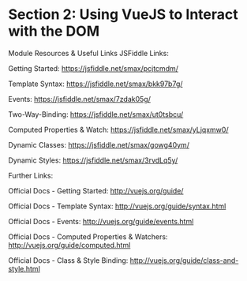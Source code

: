 # Section 2: Using VueJS to Interact with the DOM

Module Resources & Useful Links
JSFiddle Links:

Getting Started: https://jsfiddle.net/smax/pcjtcmdm/

Template Syntax: https://jsfiddle.net/smax/bkk97b7g/

Events: https://jsfiddle.net/smax/7zdak05g/

Two-Way-Binding: https://jsfiddle.net/smax/ut0tsbcu/

Computed Properties & Watch: https://jsfiddle.net/smax/yLjqxmw0/

Dynamic Classes: https://jsfiddle.net/smax/gowg40ym/

Dynamic Styles: https://jsfiddle.net/smax/3rvdLq5y/

Further Links:

Official Docs - Getting Started: http://vuejs.org/guide/

Official Docs - Template Syntax: http://vuejs.org/guide/syntax.html

Official Docs - Events: http://vuejs.org/guide/events.html

Official Docs - Computed Properties & Watchers: http://vuejs.org/guide/computed.html

Official Docs - Class & Style Binding: http://vuejs.org/guide/class-and-style.html